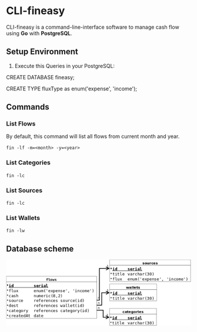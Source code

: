 
# CLI-fineasy

  
CLI-fineasy is a command-line-interface software to manage cash flow using **Go** with **PostgreSQL**.
  

## Setup Environment


1. Execute this Queries in your PostgreSQL:


CREATE DATABASE fineasy;


CREATE TYPE fluxType as enum('expense', 'income');
  

## Commands

### List  Flows

By default, this command will list all flows from current month and year.

    fin -lf -m=<month> -y=<year>
    
### List  Categories
    fin -lc
    
  ### List  Sources
    fin -lc
    
  ### List  Wallets
    fin -lw
    
## Database scheme

![alt text](https://github.com/gabrielroriz/cli-fineasy/blob/master/schema/db-schema.png)